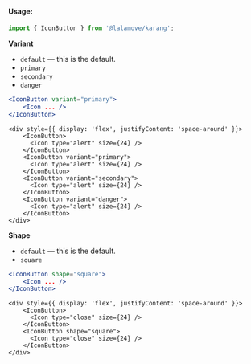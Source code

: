 #### Usage:

```js static
import { IconButton } from '@lalamove/karang';
```

**Variant**
* `default` — this is the default.
* `primary`
* `secondary`
* `danger`

```jsx static
<IconButton variant="primary">
    <Icon ... />
</IconButton>
```

```
<div style={{ display: 'flex', justifyContent: 'space-around' }}>
    <IconButton>
      <Icon type="alert" size={24} />
    </IconButton>
    <IconButton variant="primary">
      <Icon type="alert" size={24} />
    </IconButton>
    <IconButton variant="secondary">
      <Icon type="alert" size={24} />
    </IconButton>
    <IconButton variant="danger">
      <Icon type="alert" size={24} />
    </IconButton>
</div>
```

**Shape**
* `default` — this is the default.
* `square`

```jsx static
<IconButton shape="square">
    <Icon ... />
</IconButton>
```

```
<div style={{ display: 'flex', justifyContent: 'space-around' }}>
    <IconButton>
      <Icon type="close" size={24} />
    </IconButton>
    <IconButton shape="square">
      <Icon type="close" size={24} />
    </IconButton>
</div>
```
